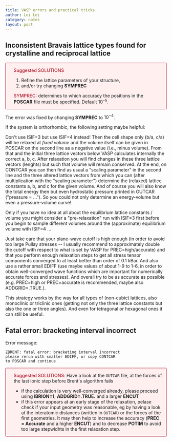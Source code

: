 ```yaml
---
title: VASP errors and practical tricks
author: Lei Lei
category: notes
layout: post
---
```


## Inconsistent Bravais lattice types found for crystalline and reciprocal lattice

<div style="border-width: 1px; border-style:solid; border-color: #b2182b; border-radius:3px; background-color: #FFEFEF;">
    <div style="padding-left: 25px; padding-right: 10px;">
        <p>
            <span style="color: #b2182b; font-weight: 550;">Suggested SOLUTIONS</span>
            <ol>
            <li>Refine the lattice parameters of your structure,</li>
            <li>and/or try changing <b>SYMPREC</b></li>
            </ol>
        </p>
        <p>
            <span style="color: #b2182b; font-weight: 550;">SYMPREC:</span> determines to which accuracy the positions in the <b>POSCAR</b> file must be specified. Default 10<sup style="font-size:75%">&minus;5</sup>.
        </p>
    </div>
</div>

The error was fixed by changing **SYMPREC** to $10^{-4}$.

If the system is orthorhombic, the following setting maybe helpful:

Don't use ISIF=3 but use  ISIF=4  instead! Then the cell shape only (b/a, c/a) will be relaxed at  *fixed volume* and the volume itself can be given in POSCAR on the second line as a negative value (i.e., minus volume). From that and the initial three lattice vectors below VASP calculates internally the correct a, b, c. After relaxation you will find changes in these three lattice vectors (lenghts) but such that volume will remain conserved. At the end, on CONTCAR you can then find as usual a "scaling parameter" in the second line and the three altered lattice vectors from which you can (after multiplication with the "scaling parameter") determine the (relaxed) lattice constants a, b, and c for the given volume. And of course you will also know the total energy then but even hydrostatic pressure printed in OUTCAR ("pressure = ..."). So you could not only determine an energy-volume but even a pressure-volume curve!

Only if you have no idea at all about the equilibrium lattice constants / volume you might consider a "pre-relaxation" run with ISIF=3 first before you begin to sample different volumes around the (approximate) equilibrium volume with ISIF=4 ...

Just take care that your plane-wave cutoff is high enough (in order to avoid too large Pullay stresses -- I usually recommend to approximately double the cutoff with respect to what is set by VASP for PREC=high/accurate) and that you perform enough relaxation steps to get all stress tensor components converged to at least better than order of 0.1 kBar. And also use a rather small EDIFF (use maybe values of about 1-9 to 1-6, in order to obtain well-converged wave functions which are important for numerically accurate forces and stresses). And overall try to be as accurate as possible (e.g. PREC=high or PREC=accurate is recommended, maybe also ADDGRID=.TRUE.).

This strategy works by the way for all types of (non-cubic) lattices, also monoclinic or triclinic ones (getting not only the three lattice constants but also the one or three angles). And even for tetragonal or hexagonal ones it can still be useful.


## Fatal error: bracketing interval incorrect

Error message:

```shell
ZBRENT: fatal error: bracketing interval incorrect
please rerun with smaller EDIFF, or copy CONTCAR
to POSCAR and continue
```

<div style="border-width: 1px; border-style:solid; border-color: #b2182b; border-radius:3px; background-color: #FFEFEF;">
    <div style="padding-left: 25px; padding-right: 10px;">
        <p>
            <span style="color: #b2182b; font-weight: 550;">Suggested SOLUTIONS</span>: Have a look at the <code>OUTCAR</code> file, at the forces of the last ionic step before Brent's algorithm fails
            <ul>
            <li>if the calculation is very well-converged already, please proceed using <b>IBRION=1</b>; <b>ADDGRID=.TRUE.</b> and a larger <b>ENCUT</b></li>
            <li>if this error appears at an early stage of the relaxation, pelase check if your input geometry was reasonable, eg by having a look at the interatomic distances (written in <code>OUTCAR</code>) or the forces of the first geometries. It may then help to increase the accuracy (<b>PREC = Accurate</b> and a higher <b>ENCUT</b>) and to decrease <b>POTIM</b> to avoid too large stepwidhts in the first relaxation step.</li>
            </ul>
        </p>
    </div>
</div>


## 